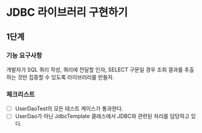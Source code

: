 # JDBC 라이브러리 구현하기
## 1단계 
### 기능 요구사항
개발자가 SQL 쿼리 작성, 쿼리에 전달할 인자, SELECT 구문일 경우 조회 결과를 추출하는 것만 집중할 수 있도록 라이브러리를 만들자.

### 체크리스트
- [ ] UserDaoTest의 모든 테스트 케이스가 통과한다.
- [ ] UserDao가 아닌 JdbcTemplate 클래스에서 JDBC와 관련된 처리를 담당하고 있다.
